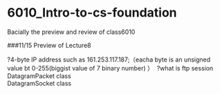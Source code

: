 # 6010_Intro-to-cs-foundation  
 
Bacially the preview and review of class6010  

###11/15 Preview of Lecture8  

?4-byte IP address such as 161.253.117.187;（eacha byte is an unsigned value bt 0-255(biggist value of 7 binary number) ） 
?what is ftp session  
DatagramPacket class  
DatagramSocket class  
